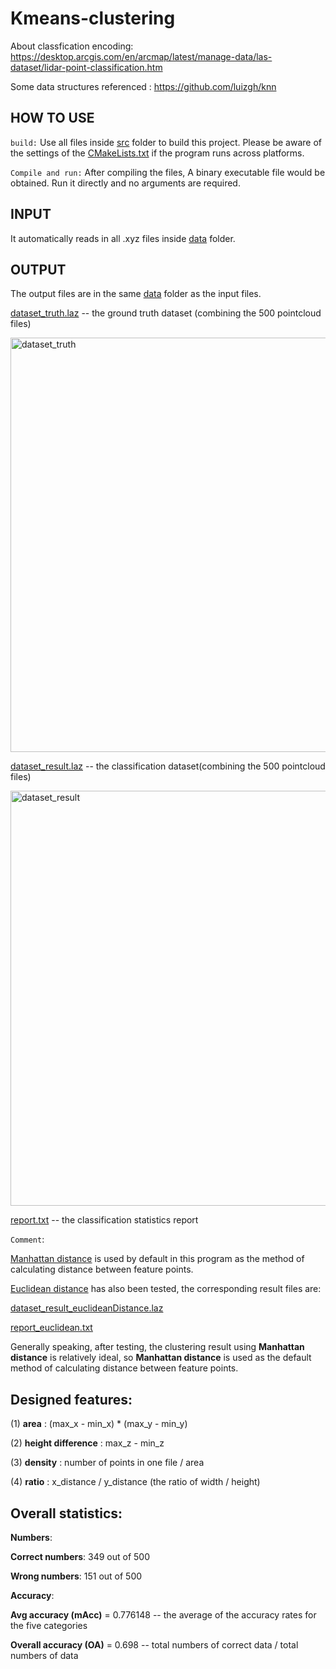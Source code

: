 # Kmeans-clustering

About classfication encoding: https://desktop.arcgis.com/en/arcmap/latest/manage-data/las-dataset/lidar-point-classification.htm

Some data structures referenced : https://github.com/luizgh/knn

## HOW TO USE

`build:` 
Use all files inside [src](https://github.com/SEUZFY/Kmeans_clustering/tree/master/Kmeans/src) folder to build this project. 
Please be aware of the settings of the [CMakeLists.txt](https://github.com/SEUZFY/Kmeans_clustering/blob/master/Kmeans/CMakeLists.txt)
if the program runs across platforms.

`Compile and run:`
After compiling the files, A binary executable file would be obtained. Run it directly and no arguments are required.

## INPUT
It automatically reads in all .xyz files inside [data](https://github.com/SEUZFY/Kmeans_clustering/tree/master/Kmeans/data) folder.

## OUTPUT

The output files are in the same [data](https://github.com/SEUZFY/Kmeans_clustering/tree/master/Kmeans/data) folder as the input files.

[dataset_truth.laz](https://github.com/SEUZFY/Kmeans_clustering/blob/master/Kmeans/data/dataset_truth.laz) -- the ground truth dataset (combining the 500 pointcloud files)

<img width="663" alt="dataset_truth" src="https://user-images.githubusercontent.com/72781910/156752307-a595f68e-2b45-4458-b355-b3e8f5e95239.PNG">

[dataset_result.laz](https://github.com/SEUZFY/Kmeans_clustering/blob/master/Kmeans/data/dataset_result.laz) -- the classification dataset(combining the 500 pointcloud files) 

<img width="664" alt="dataset_result" src="https://user-images.githubusercontent.com/72781910/156752428-751f3c5a-2f77-4b34-a023-d980eff1fa48.PNG">

[report.txt](https://github.com/SEUZFY/Kmeans_clustering/blob/master/Kmeans/data/report.txt) -- the classification statistics report

`Comment`: 

[Manhattan distance](https://iq.opengenus.org/manhattan-distance/) is used by default in this program as the method of calculating distance between feature points.

[Euclidean distance](https://en.wikipedia.org/wiki/Euclidean_distance) has also been tested, the corresponding result files are:

[dataset_result_euclideanDistance.laz](https://github.com/SEUZFY/Kmeans_clustering/blob/master/Kmeans/data/dataset_result_euclideanDistance.laz)

[report_euclidean.txt](https://github.com/SEUZFY/Kmeans_clustering/blob/master/Kmeans/data/report_euclidean.txt)

Generally speaking, after testing, the clustering result using **Manhattan distance** is relatively ideal, so **Manhattan distance** is used as the default method of calculating distance between feature points.

## Designed features:

(1) **area** : (max_x - min_x) * (max_y - min_y)

(2) **height difference** : max_z - min_z

(3) **density** : number of points in one file / area

(4)	**ratio** : x_distance / y_distance (the ratio of width / height)

## Overall statistics:

**Numbers**: 

**Correct numbers**: 349 out of 500

**Wrong numbers**: 151 out of 500

**Accuracy**: 

**Avg accuracy (mAcc)** = 0.776148 -- the average of the accuracy rates for the five categories

**Overall accuracy (OA)** = 0.698 -- total numbers of correct data / total numbers of data
